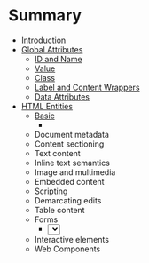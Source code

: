 # Summary

* [Introduction](README.md)
* [Global Attributes](chapter1_global_attr.md)
   * [ID and Name](global_attr/id_and_name.md)
   * [Value](global_attr/value.md)
   * [Class](global_attr/class.md)
   * [Label and Content Wrappers](global_attr/label_and_content_wrappers.md)
   * [Data Attributes](global_attr/data_attributes.md)
* [HTML Entities](html_elements.md)
   * [Basic](html_elements/section_basic.md)
       * [<doctype>](html_elements/html_docType.md)
   * Document metadata
   * Content sectioning
   * Text content
   * Inline text semantics
   * Image and multimedia
   * Embedded content
   * Scripting
   * Demarcating edits
   * Table content
   * Forms
       * [<select>](html_elements/html_select.md)
   * Interactive elements
   * Web Components

